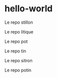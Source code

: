 # hello-world
Le repo stillon

Le repo litique

Le repo pot

Le repo tin

Le repo sitron

Le repo potin